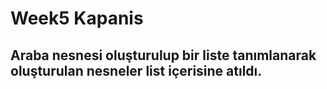 # Week5 Kapanis
## Araba nesnesi oluşturulup bir liste tanımlanarak oluşturulan nesneler list içerisine atıldı.
